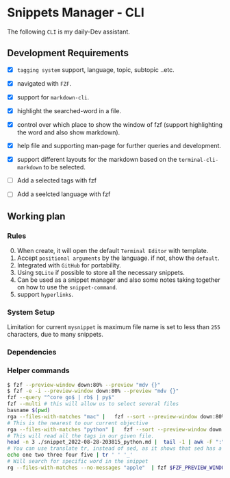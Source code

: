 # Snippets Manager - CLI
The following `CLI` is my daily-Dev assistant.

## Development Requirements

- [x] `tagging system` support, language, topic, subtopic ..etc.
- [x] navigated with `FZF`.
- [x] support for `markdown-cli`.
- [x] highlight the searched-word in a file.
- [x] control over which place to show the window of fzf (support highlighting the word and also show markdown).
- [x] help file and supporting man-page for further queries and development.
- [x] support different layouts for the markdown based on the `terminal-cli-markdown` to be selected.
- [ ] Add a selected tags with fzf
- [ ] Add a seelcted language with fzf


## Working plan

### Rules
0. When create, it will open the default `Terminal Editor` with template.
1. Accept `positional arguments` by the language. if not, show the `default`.
2. Integrated with `GitHub` for portability.
3. Using `SQLite` if possible to store all the necessary snippets.
4. Can be used as a snippet manager and also some notes taking together on how to use the `snippet-command`.
5. support `hyperlinks`.

### System Setup
Limitation for current `mysnippet` is maximum file name is set to less than `255` characters, due to many snippets.



### Dependencies


### Helper commands
```bash
$ fzf --preview-window down:80% --preview "mdv {}"
$ fzf -e -i --preview-window down:80% --preview "mdv {}"
fzf --query "^core go$ | rb$ | py$"
fzf --multi # this will allow us to select several files
basname $(pwd)
rga --files-with-matches "mac" |   fzf --sort --preview-window down:80%:wrap
# This is the nearest to our current objective
rga --files-with-matches "python" |   fzf --sort --preview-window down:80%:wrap --preview 'glow --style=dark {}'
# This will read all the tags in our given file.
head -n 3 ./snippet_2022-08-28-203815_python.md |  tail -1 | awk -F ":" '{print $2}' | sed 's/ /_/g'
# You can use translate tr, instead of sed, as it shows that sed has a prblem.
echo one two three four five | tr ' ' '_'
# Will search for specific word in the snippet
rg --files-with-matches --no-messages "apple"  | fzf $FZF_PREVIEW_WINDOW --preview "rg --ignore-case --pretty --context 10 'apple' {}" --preview-window down:80%:wrap
```


